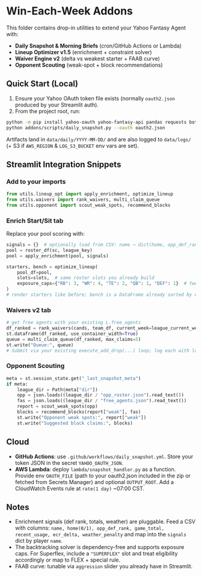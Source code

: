 
# Win-Each-Week Addons

This folder contains drop-in utilities to extend your Yahoo Fantasy Agent with:
- **Daily Snapshot & Morning Briefs** (cron/GitHub Actions or Lambda)
- **Lineup Optimizer v1.5** (enrichment + constraint solver)
- **Waiver Engine v2** (delta vs weakest starter + FAAB curve)
- **Opponent Scouting** (weak-spot + block recommendations)

## Quick Start (Local)

1) Ensure your Yahoo OAuth token file exists (normally `oauth2.json` produced by your Streamlit auth).
2) From the project root, run:
```bash
python -m pip install yahoo-oauth yahoo-fantasy-api pandas requests boto3
python addons/scripts/daily_snapshot.py --oauth oauth2.json
```
Artifacts land in `data/daily/YYYY-MM-DD/` and are also logged to `data/logs/` (+ S3 if `AWS_REGION` & `LOG_S3_BUCKET` env vars are set).

## Streamlit Integration Snippets

### Add to your imports
```python
from utils.lineup_opt import apply_enrichment, optimize_lineup
from utils.waivers import rank_waivers, multi_claim_queue
from utils.opponent import scout_weak_spots, recommend_blocks
```

### Enrich Start/Sit tab
Replace your pool scoring with:
```python
signals = {}  # optionally load from CSV: name → dict(home, opp_def_rank, game_total, recent_usage, ecr_delta, weather_penalty)
pool = roster_df(sc, league_key)
pool = apply_enrichment(pool, signals)

starters, bench = optimize_lineup(
    pool_df=pool,
    slots=slots,  # same roster slots you already build
    exposure_caps={"RB": 3, "WR": 4, "TE": 2, "QB": 1, "DEF": 1}  # tweak per league
)
# render starters like before; bench is a DataFrame already sorted by enriched score
```

### Waivers v2 tab
```python
# get free agents with your existing L.free_agents
df_ranked = rank_waivers(cands, team_df, current_week=league_current_week(settings_full or {}), settings=settings_full, standings_info=None, aggression=float(prefs.get("aggression", 0.15)))
st.dataframe(df_ranked, use_container_width=True)
queue = multi_claim_queue(df_ranked, max_claims=5)
st.write("Queue:", queue)
# Submit via your existing execute_add_drop(...) loop; log each with log_event('waiver.approved', ...)
```

### Opponent Scouting
```python
meta = st.session_state.get("_last_snapshot_meta")
if meta:
    league_dir = Path(meta["dir"])
    opp = json.loads((league_dir / "opp_roster.json").read_text())
    fas = json.loads((league_dir / "free_agents.json").read_text())
    report = scout_weak_spots(opp)
    blocks = recommend_blocks(report["weak"], fas)
    st.write("Opponent weak spots:", report["weak"])
    st.write("Suggested block claims:", blocks)
```

## Cloud

- **GitHub Actions**: use `.github/workflows/daily_snapshot.yml`. Store your token JSON in the secret `YAHOO_OAUTH_JSON`.
- **AWS Lambda**: deploy `lambda/snapshot_handler.py` as a function. Provide env `OAUTH_FILE` (path to your oauth2.json included in the zip or fetched from Secrets Manager) and optional `OUTPUT_ROOT`. Add a CloudWatch Events rule at `rate(1 day)` ~07:00 CST.

## Notes

- Enrichment signals (def rank, totals, weather) are pluggable. Feed a CSV with columns: `name, home(0/1), opp_def_rank, game_total, recent_usage, ecr_delta, weather_penalty` and map into the `signals` dict by player `name`.
- The backtracking solver is dependency-free and supports exposure caps. For Superflex, include a `"SUPERFLEX"` slot and treat eligibility accordingly or map to FLEX + special rule.
- FAAB curve: tunable via `aggression` slider you already have in Streamlit.
